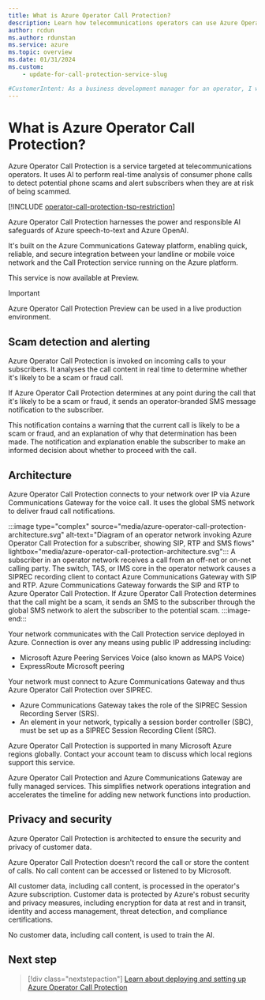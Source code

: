 ```yaml
---
title: What is Azure Operator Call Protection?
description: Learn how telecommunications operators can use Azure Operator Call Protection to detect fraud with AI.
author: rcdun
ms.author: rdunstan
ms.service: azure
ms.topic: overview
ms.date: 01/31/2024
ms.custom:
    - update-for-call-protection-service-slug

#CustomerIntent: As a business development manager for an operator, I want to understand what Azure Operator Call Protection does so that I can decide whether it's right for my organization.
---
```


# What is Azure Operator Call Protection?

Azure Operator Call Protection is a service targeted at telecommunications operators. It uses AI to perform real-time analysis of consumer phone calls to detect potential phone scams and alert subscribers when they are at risk of being scammed.

[!INCLUDE [operator-call-protection-tsp-restriction](includes/operator-call-protection-tsp-restriction.md)]

Azure Operator Call Protection harnesses the power and responsible AI safeguards of Azure speech-to-text and Azure OpenAI.

It's built on the Azure Communications Gateway platform, enabling quick, reliable, and secure integration between your landline or mobile voice network and the Call Protection service running on the Azure platform.

This service is now available at Preview.

> [!IMPORTANT]
> Azure Operator Call Protection Preview can be used in a live production environment.

## Scam detection and alerting

Azure Operator Call Protection is invoked on incoming calls to your subscribers.
It analyses the call content in real time to determine whether it's likely to be a scam or fraud call.

If Azure Operator Call Protection determines at any point during the call that it's likely to be a scam or fraud, it sends an operator-branded SMS message notification to the subscriber.

This notification contains a warning that the current call is likely to be a scam or fraud, and an explanation of why that determination has been made.
The notification and explanation enable the subscriber to make an informed decision about whether to proceed with the call.

## Architecture

Azure Operator Call Protection connects to your network over IP via Azure Communications Gateway for the voice call. It uses the global SMS network to deliver fraud call notifications.

:::image type="complex" source="media/azure-operator-call-protection-architecture.svg" alt-text="Diagram of an operator network invoking Azure Operator Call Protection for a subscriber, showing SIP,  RTP and SMS flows" lightbox="media/azure-operator-call-protection-architecture.svg":::
    A subscriber in an operator network receives a call from an off-net or on-net calling party. The switch, TAS, or IMS core in the operator network causes a SIPREC recording client to contact Azure Communications Gateway with SIP and RTP. Azure Communications Gateway forwards the SIP and RTP to Azure Operator Call Protection. If Azure Operator Call Protection determines that the call might be a scam, it sends an SMS to the subscriber through the global SMS network to alert the subscriber to the potential scam.
:::image-end:::

Your network communicates with the Call Protection service deployed in Azure.
Connection is over any means using public IP addressing including:
* Microsoft Azure Peering Services Voice (also known as MAPS Voice)
* ExpressRoute Microsoft peering

Your network must connect to Azure Communications Gateway and thus Azure Operator Call Protection over SIPREC.

- Azure Communications Gateway takes the role of the SIPREC Session Recording Server (SRS).
- An element in your network, typically a session border controller (SBC), must be set up as a SIPREC Session Recording Client (SRC).

Azure Operator Call Protection is supported in many Microsoft Azure regions globally. Contact your account team to discuss which local regions support this service.

Azure Operator Call Protection and Azure Communications Gateway are fully managed services. This simplifies network operations integration and accelerates the timeline for adding new network functions into production.

## Privacy and security

Azure Operator Call Protection is architected to ensure the security and privacy of customer data.

Azure Operator Call Protection doesn't record the call or store the content of calls. No call content can be accessed or listened to by Microsoft.

All customer data, including call content, is processed in the operator's Azure subscription. Customer data is protected by Azure's robust security and privacy measures, including encryption for data at rest and in transit, identity and access management, threat detection, and compliance certifications.

No customer data, including call content, is used to train the AI.

## Next step

> [!div class="nextstepaction"]
> [Learn about deploying and setting up Azure Operator Call Protection](deployment-overview.md)
